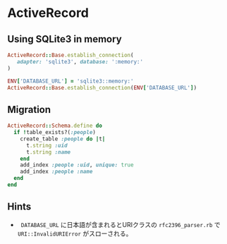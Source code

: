 # ActiveRecord

## Using SQLite3 in memory

```ruby
ActiveRecord::Base.establish_connection(
   adapter: 'sqlite3', database: ':memory:'
)
```

```ruby
ENV['DATABASE_URL'] = 'sqlite3::memory:'
ActiveRecord::Base.establish_connection(ENV['DATABASE_URL'])
```

## Migration

```ruby
ActiveRecord::Schema.define do
  if !table_exists?(:people)
    create_table :people do |t|
      t.string :uid
      t.string :name
    end
    add_index :people :uid, unique: true
    add_index :people :name
  end
end
```

## Hints

* ` DATABASE_URL` に日本語が含まれるとURIクラスの `rfc2396_parser.rb` で `URI::InvalidURIError` がスローされる。